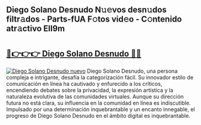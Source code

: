 ## Diego Solano Desnudo N𝚞𝚎vos desn𝚞dos filtr𝚊dos - Parts-fUA F𝚘tos vid𝚎o - C𝚘ntenido atr𝚊ctivo Ell9m

# <h2><a href="http://mb9eag.tromn.icu/?c=Diego+Solano+Desnudo">🔗👉👉👉 Diego Solano Desnudo 🔗🔗</a></h2>

[![Diego Solano Desnudo nuevo](https://i.imgur.com/pEAQMta.gif)](http://mb9eag.tromn.icu/?c=Diego+Solano+Desnudo)
Diego Solano Desnudo, una persona compleja e intrigante, desafía la categorización fácil. Su innovador estilo de comunicación en línea ha cautivado y enfurecido a los críticos, encendiendo debates sobre la privacidad, la expresión artística y la naturaleza evolutiva de las comunidades virtuales. Aunque su dirección futura no está clara, su influencia en la comunidad en línea es indiscutible. Impulsado por una determinación inquebrantable y un encanto innegable, el progreso de Diego Solano Desnudo en el ámbito digital es inquebrantable.
